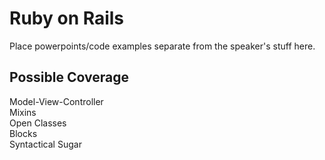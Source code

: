 Ruby on Rails
=============

Place powerpoints/code examples separate from the speaker's stuff here.  

Possible Coverage
-----------------

Model-View-Controller  
Mixins  
Open Classes  
Blocks  
Syntactical Sugar  
